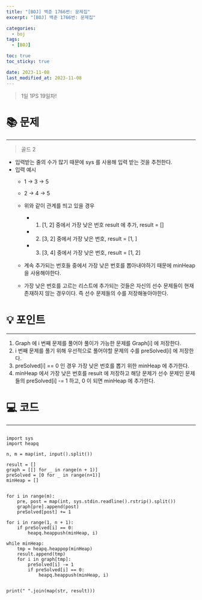 ```yaml
---
title: "[BOJ] 백준 1766번: 문제집"
excerpt: "[BOJ] 백준 1766번: 문제집"

categories:
  - boj
tags:
  - [BOJ]

toc: true
toc_sticky: true

date: 2023-11-08
last_modified_at: 2023-11-08
---
```


> 1일 1PS 19일차!

# 📚 문제

---

> 골드 2


- 입력받는 줄의 수가 많기 때문에 sys 를 사용해 입력 받는 것을 추천한다. 
- 입력 예시 
  - 1 -> 3 -> 5
  - 2 -> 4 -> 5
  - 위와 같이 관계를 띄고 있을 경우
    - 1. [1, 2] 중에서 가장 낮은 번호 result 에 추가, result = []
    - 2. [3, 2] 중에서 가장 낮은 번호, result = [1, ]
    - 3. [3, 4] 중에서 가장 낮은 번호, result = [1, 2]
  - 계속 추가되는 번호들 중에서 가장 낮은 번호를 뽑아내야하기 때문에 minHeap 을 사용해야한다. 

  - 가장 낮은 번호를 고르는 리스트에 추가되는 것들은 자신의 선수 문제들이 현재 존재하지 않는 경우이다. 즉 선수 문제들의 수를 저장해놓아야한다.


# 💡 포인트

---

1. Graph 에 i 번째 문제를 풀어야 풀이가 가능한 문제를 Graph[i] 에 저장한다.
2. i 번째 문제를 풀기 위해 우선적으로 풀어야할 문제의 수를 preSolved[i] 에 저장한다.
3. preSolved[i] == 0 인 경우 가장 낮은 번호를 뽑기 위한 minHeap 에 추가한다.
4. minHeap 에서 가장 낮은 번호를 result 에 저장하고 해당 문제가 선수 문제인 문제들의 preSolved[i] -= 1 하고, 0 이 되면 minHeap 에 추가한다. 


# 💻 코드

---

```

import sys
import heapq

n, m = map(int, input().split())

result = []
graph = [[] for _ in range(n + 1)]
preSolved = [0 for _ in range(n+1)]
minHeap = []


for i in range(m):
    pre, post = map(int, sys.stdin.readline().rstrip().split())
    graph[pre].append(post)
    preSolved[post] += 1

for i in range(1, n + 1):
    if preSolved[i] == 0:
        heapq.heappush(minHeap, i)

while minHeap:
    tmp = heapq.heappop(minHeap)
    result.append(tmp)
    for i in graph[tmp]:
        preSolved[i] -= 1
        if preSolved[i] == 0:
            heapq.heappush(minHeap, i)


print(" ".join(map(str, result)))

```

